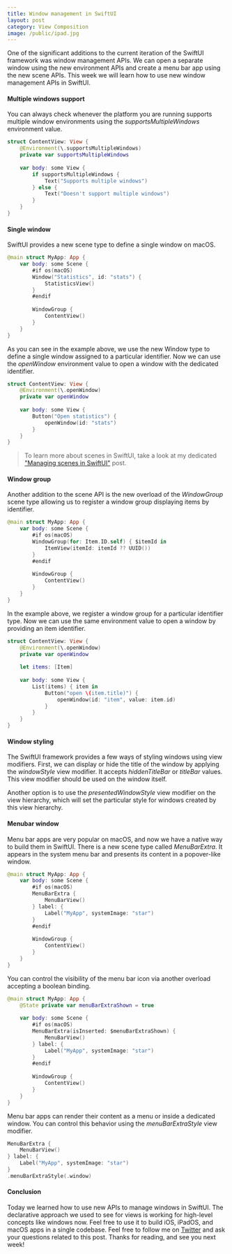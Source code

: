 ```yaml
---
title: Window management in SwiftUI
layout: post
category: View Composition
image: /public/ipad.jpg
---
```


One of the significant additions to the current iteration of the SwiftUI framework was window management APIs. We can open a separate window using the new environment APIs and create a menu bar app using the new scene APIs. This week we will learn how to use new window management APIs in SwiftUI.

#### Multiple windows support
You can always check whenever the platform you are running supports multiple window environments using the *supportsMultipleWindows* environment value.

```swift
struct ContentView: View {
    @Environment(\.supportsMultipleWindows)
    private var supportsMultipleWindows
    
    var body: some View {
        if supportsMultipleWindows {
            Text("Supports multiple windows")
        } else {
            Text("Doesn't support multiple windows")
        }
    }
}
```

#### Single window
SwiftUI provides a new scene type to define a single window on macOS. 

```swift
@main struct MyApp: App {
    var body: some Scene {
        #if os(macOS)
        Window("Statistics", id: "stats") {
            StatisticsView()
        }
        #endif
        
        WindowGroup {
            ContentView()
        }
    }
}

```

As you can see in the example above, we use the new Window type to define a single window assigned to a particular identifier. Now we can use the *openWindow* environment value to open a window with the dedicated identifier.

```swift
struct ContentView: View {
    @Environment(\.openWindow)
    private var openWindow
    
    var body: some View {        
        Button("Open statistics") {
            openWindow(id: "stats")
        }
    }
}
```

> To learn more about scenes in SwiftUI, take a look at my dedicated ["Managing scenes in SwiftUI"](/2020/08/26/managing-scenes-in-swiftui/) post.

#### Window group
Another addition to the scene API is the new overload of the *WindowGroup* scene type allowing us to register a window group displaying items by identifier.

```swift
@main struct MyApp: App {
    var body: some Scene {
        #if os(macOS)
        WindowGroup(for: Item.ID.self) { $itemId in
            ItemView(itemId: itemId ?? UUID())
        }
        #endif
        
        WindowGroup {
            ContentView()
        }
    }
}
```

In the example above, we register a window group for a particular identifier type. Now we can use the same environment value to open a window by providing an item identifier.

```swift
struct ContentView: View {
    @Environment(\.openWindow)
    private var openWindow
    
    let items: [Item]
    
    var body: some View {
        List(items) { item in
            Button("open \(item.title)") {
                openWindow(id: "item", value: item.id)
            }
        }
    }
}
```

#### Window styling
The SwiftUI framework provides a few ways of styling windows using view modifiers. First, we can display or hide the title of the window by applying the *windowStyle* view modifier. It accepts *hiddenTitleBar* or *titleBar* values. This view modifier should be used on the window itself. 

Another option is to use the *presentedWindowStyle* view modifier on the view hierarchy, which will set the particular style for windows created by this view hierarchy.

#### Menubar window
Menu bar apps are very popular on macOS, and now we have a native way to build them in SwiftUI. There is a new scene type called *MenuBarExtra*. It appears in the system menu bar and presents its content in a popover-like window.

```swift
@main struct MyApp: App {
    var body: some Scene {
        #if os(macOS)
        MenuBarExtra {
            MenuBarView()
        } label: {
            Label("MyApp", systemImage: "star")
        }
        #endif
        
        WindowGroup {
            ContentView()
        }
    }
}
```

You can control the visibility of the menu bar icon via another overload accepting a boolean binding.

```swift
@main struct MyApp: App {
    @State private var menuBarExtraShown = true
    
    var body: some Scene {
        #if os(macOS)
        MenuBarExtra(isInserted: $menuBarExtraShown) {
            MenuBarView()
        } label: {
            Label("MyApp", systemImage: "star")
        }
        #endif
        
        WindowGroup {
            ContentView()
        }
    }
}

```

Menu bar apps can render their content as a menu or inside a dedicated window. You can control this behavior using the *menuBarExtraStyle* view modifier.

```swift
MenuBarExtra {
    MenuBarView()
} label: {
    Label("MyApp", systemImage: "star")
}
.menuBarExtraStyle(.window)
```

#### Conclusion
Today we learned how to use new APIs to manage windows in SwiftUI. The declarative approach we used to see for views is working for high-level concepts like windows now. Feel free to use it to build iOS, iPadOS, and macOS apps in a single codebase. Feel free to follow me on [Twitter](https://twitter.com/mecid) and ask your questions related to this post. Thanks for reading, and see you next week!


